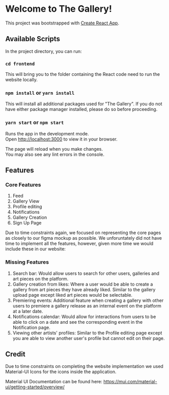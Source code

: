 # Welcome to The Gallery!

This project was bootstrapped with [Create React App](https://github.com/facebook/create-react-app).

## Available Scripts

In the project directory, you can run:

### `cd frontend`

This will bring you to the folder containing the React code need to run the website locally.

### `npm install` or `yarn install`

This will install all additional packages used for "The Gallery". If you do not have either package manager installed, please do so before proceeding.

### `yarn start` or `npm start`

Runs the app in the development mode.\
Open [http://localhost:3000](http://localhost:3000) to view it in your browser.

The page will reload when you make changes.\
You may also see any lint errors in the console.
## Features

### Core Features

1. Feed 
2. Gallery View
3. Profile editing
4. Notifications
5. Gallery Creation
6. Sign Up Page

Due to time constraints again, we focused on representing the core pages as closely to our figma mockup as possible. We unforuntately did not have time to implement all the features, however, given more time we would include these in our website:

### Missing Features

1. Search bar: Would allow users to search for other users, galleries and art pieces on the platform.
2. Gallery creation from likes: Where a user would be able to create a gallery from art pieces they have already liked. Similar to the gallery upload page except liked art pieces would be selectable.
3. Premiering events: Additional feature when creating a gallery with other users to premiere a gallery release as an internal event on the platform at a later date.
4. Notifications calendar: Would allow for interactions from users to be able to click on a date and see the corresponding event in the Notification page.
5. Viewing other artists' profiles: Similar to the Profile editing page except you are able to view another user's profile but cannot edit on their page. 

## Credit

Due to time constraints on completing the website implementation we used Material-UI Icons for the icons inside the application.

Material UI Documentation can be found here:
https://mui.com/material-ui/getting-started/overview/
